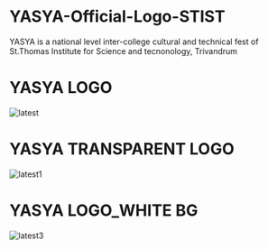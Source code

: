 # YASYA-Official-Logo-STIST
 YASYA is a national level inter-college cultural and technical fest of  St.Thomas Institute for Science and tecnonology, Trivandrum

# YASYA LOGO 

![latest](https://user-images.githubusercontent.com/11213043/39518354-4eb919d6-4e20-11e8-8908-5f50aeb3e127.png)

# YASYA TRANSPARENT LOGO

![latest1](https://user-images.githubusercontent.com/11213043/39518356-4eff3fb0-4e20-11e8-87db-39866a6318a0.png)

# YASYA LOGO_WHITE BG

![latest3](https://user-images.githubusercontent.com/11213043/39518357-4f4a0612-4e20-11e8-980c-14cd40596c50.png)

